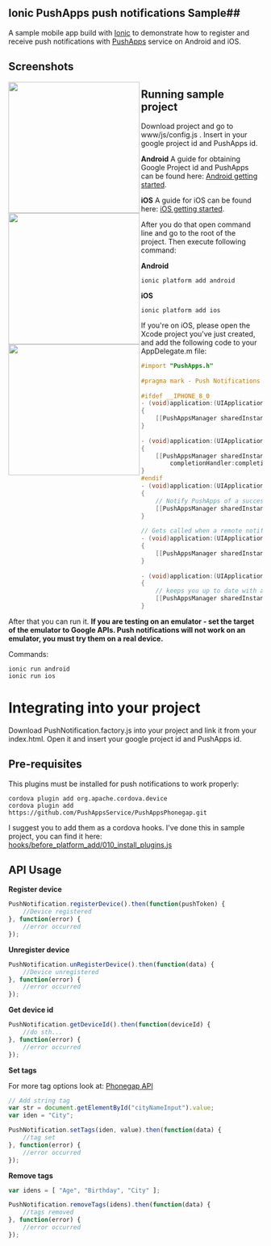 ## Ionic PushApps push notifications Sample##
A sample mobile app build with [Ionic](http://ionicframework.com/) to demonstrate how to register and receive push notifications with [PushApps](http://www.pushapps.mobi/) service on Android and iOS.

Screenshots
-------

<a href="url"><img src="https://raw.githubusercontent.com/domenjeric/IonicPushAppsSample/master/screenshots/screenshot1.png" align="left"  width="260" ></a>

<a href="url"><img src="https://raw.githubusercontent.com/domenjeric/IonicPushAppsSample/master/screenshots/screenshot2.png" align="left"  width="260" ></a>

<a href="url"><img src="https://raw.githubusercontent.com/domenjeric/IonicPushAppsSample/master/screenshots/screenshot3.png" align="left"  width="260" ></a>

Running sample project
-------
Download project and go to www/js/config.js . Insert in your google project id and PushApps id. 

**Android**
A guide for obtaining Google Project id and PushApps can be found here: [Android getting started](https://wiki.pushapps.mobi/display/PUSHAPPS/Android+Getting+Started). 

**iOS**
A guide for iOS can be found here: [iOS getting started](https://wiki.pushapps.mobi/display/PUSHAPPS/iOS+Getting+Started). 

After you do that open command line and go to the root of the project. Then execute following command:

**Android**

    ionic platform add android

**iOS**

    ionic platform add ios

If you're on iOS, please open the Xcode project you've just created, and add the following code to your AppDelegate.m file:

```objective-c
#import "PushApps.h"
 
#pragma mark - Push Notifications
  
#ifdef __IPHONE_8_0
- (void)application:(UIApplication *)application didRegisterUserNotificationSettings:(UIUserNotificationSettings *)notificationSettings
{
    [[PushAppsManager sharedInstance] didRegisterUserNotificationSettings:notificationSettings];
}
  
- (void)application:(UIApplication *)application handleActionWithIdentifier:(NSString *)identifier forRemoteNotification:(NSDictionary *)userInfo completionHandler:(void(^)())completionHandler
{
    [[PushAppsManager sharedInstance] handleActionWithIdentifier:identifier forRemoteNotification:userInfo  
        completionHandler:completionHandler];
}
#endif
- (void)application:(UIApplication *)application didRegisterForRemoteNotificationsWithDeviceToken:(NSData *)deviceToken
{
    // Notify PushApps of a successful registration.
    [[PushAppsManager sharedInstance] updatePushToken:deviceToken];
}
  
// Gets called when a remote notification is received while app is in the foreground.
- (void)application:(UIApplication *)application didReceiveRemoteNotification:(NSDictionary *)userInfo
{
    [[PushAppsManager sharedInstance] handlePushMessageOnForeground:userInfo];
}
  
- (void)application:(UIApplication *)application didFailToRegisterForRemoteNotificationsWithError:(NSError *)error
{
    // keeps you up to date with any errors during push setup.
    [[PushAppsManager sharedInstance] updatePushError:error];
}
```


After that  you can run it. **If you are testing on an emulator - set the target of the emulator to Google APIs. Push notifications will not work on an emulator, you must try them on a real device.**

Commands:

    ionic run android
    ionic run ios


Integrating into your project
=============================

Download  PushNotification.factory.js into your project and link it from your index.html. Open it and insert your google project id and PushApps id.  

Pre-requisites
-----
This plugins must be installed for push notifications to work properly:

    cordova plugin add org.apache.cordova.device
    cordova plugin add https://github.com/PushAppsService/PushAppsPhonegap.git

I suggest you to add them as a cordova hooks. I've done this in sample project, you can find it here: 
[hooks/before_platform_add/010_install_plugins.js](https://github.com/domenjeric/IonicPushAppsSample/blob/master/hooks/before_platform_add/010_install_plugins.js)

API Usage
-------
**Register device**
```javascript
PushNotification.registerDevice().then(function(pushToken) {
	//Device registered
}, function(error) {
	//error occurred
});
```

**Unregister device**

```javascript
PushNotification.unRegisterDevice().then(function(data) {
	//Device unregistered
}, function(error) {
	//error occurred
});
```

**Get device id**

```javascript
PushNotification.getDeviceId().then(function(deviceId) {
	//do sth...
}, function(error) {
	//error occurred
});
```

**Set tags**

For more tag options look at: [Phonegap API](https://wiki.pushapps.mobi/pages/viewpage.action?pageId=2785298)

```javascript
// Add string tag
var str = document.getElementById("cityNameInput").value;
var iden = "City";

PushNotification.setTags(iden, value).then(function(data) {
	//tag set
}, function(error) {
	//error occurred
});
```

**Remove tags**
```javascript
var idens = [ "Age", "Birthday", "City" ];

PushNotification.removeTags(idens).then(function(data) {
	//tags removed
}, function(error) {
	//error occurred
});
```

